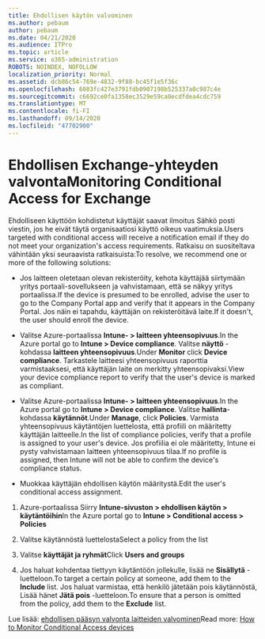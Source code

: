 ```yaml
---
title: Ehdollisen käytön valvominen
ms.author: pebaum
author: pebaum
ms.date: 04/21/2020
ms.audience: ITPro
ms.topic: article
ms.service: o365-administration
ROBOTS: NOINDEX, NOFOLLOW
localization_priority: Normal
ms.assetid: dcb86c54-769e-4832-9f88-bc45f1e5f36c
ms.openlocfilehash: 6083fc427e3791fdb0907198b525337a0c987c4e
ms.sourcegitcommit: c6692ce0fa1358ec3529e59ca0ecdfdea4cdc759
ms.translationtype: MT
ms.contentlocale: fi-FI
ms.lasthandoff: 09/14/2020
ms.locfileid: "47702900"
---
```

# <a name="monitoring-conditional-access-for-exchange"></a><span data-ttu-id="e8447-102">Ehdollisen Exchange-yhteyden valvonta</span><span class="sxs-lookup"><span data-stu-id="e8447-102">Monitoring Conditional Access for Exchange</span></span>

<span data-ttu-id="e8447-103">Ehdolliseen käyttöön kohdistetut käyttäjät saavat ilmoitus Sähkö posti viestin, jos he eivät täytä organisaatiosi käyttö oikeus vaatimuksia.</span><span class="sxs-lookup"><span data-stu-id="e8447-103">Users targeted with conditional access will receive a notification email if they do not meet your organization's access requirements.</span></span> <span data-ttu-id="e8447-104">Ratkaisu on suositeltava vähintään yksi seuraavista ratkaisuista:</span><span class="sxs-lookup"><span data-stu-id="e8447-104">To resolve, we recommend one or more of the following solutions:</span></span>
  
- <span data-ttu-id="e8447-105">Jos laitteen oletetaan olevan rekisteröity, kehota käyttäjää siirtymään yritys portaali-sovellukseen ja vahvistamaan, että se näkyy yritys portaalissa.</span><span class="sxs-lookup"><span data-stu-id="e8447-105">If the device is presumed to be enrolled, advise the user to go to the Company Portal app and verify that it appears in the Company Portal.</span></span> <span data-ttu-id="e8447-106">Jos näin ei tapahdu, käyttäjän on rekisteröitävä laite.</span><span class="sxs-lookup"><span data-stu-id="e8447-106">If it doesn't, the user should enroll the device.</span></span>
    
- <span data-ttu-id="e8447-107">Valitse Azure-portaalissa **Intune- \> laitteen yhteensopivuus**.</span><span class="sxs-lookup"><span data-stu-id="e8447-107">In the Azure portal go to **Intune \> Device compliance**.</span></span> <span data-ttu-id="e8447-108">Valitse **näyttö** -kohdassa **laitteen yhteensopivuus**.</span><span class="sxs-lookup"><span data-stu-id="e8447-108">Under **Monitor** click **Device compliance**.</span></span> <span data-ttu-id="e8447-109">Tarkastele laitteesi yhteensopivuus raporttia varmistaaksesi, että käyttäjän laite on merkitty yhteensopivaksi.</span><span class="sxs-lookup"><span data-stu-id="e8447-109">View your device compliance report to verify that the user's device is marked as compliant.</span></span> 
    
- <span data-ttu-id="e8447-110">Valitse Azure-portaalissa **Intune- \> laitteen yhteensopivuus**.</span><span class="sxs-lookup"><span data-stu-id="e8447-110">In the Azure portal go to **Intune \> Device compliance**.</span></span> <span data-ttu-id="e8447-111">Valitse **hallinta**-kohdassa **käytännöt**.</span><span class="sxs-lookup"><span data-stu-id="e8447-111">Under **Manage**, click **Policies**.</span></span> <span data-ttu-id="e8447-112">Varmista yhteensopivuus käytäntöjen luettelosta, että profiili on määritetty käyttäjän laitteelle.</span><span class="sxs-lookup"><span data-stu-id="e8447-112">In the list of compliance policies, verify that a profile is assigned to your user's device.</span></span> <span data-ttu-id="e8447-113">Jos profiilia ei ole määritetty, Intune ei pysty vahvistamaan laitteen yhteensopivuus tilaa.</span><span class="sxs-lookup"><span data-stu-id="e8447-113">If no profile is assigned, then Intune will not be able to confirm the device's compliance status.</span></span> 
    
- <span data-ttu-id="e8447-114">Muokkaa käyttäjän ehdollisen käytön määritystä.</span><span class="sxs-lookup"><span data-stu-id="e8447-114">Edit the user's conditional access assignment.</span></span>
    
1. <span data-ttu-id="e8447-115">Azure-portaalissa Siirry **Intune-sivuston \> ehdollisen käytön \> käytäntöihin**</span><span class="sxs-lookup"><span data-stu-id="e8447-115">In the Azure portal go to **Intune \> Conditional access \> Policies**</span></span>
    
2. <span data-ttu-id="e8447-116">Valitse käytännöstä luettelosta</span><span class="sxs-lookup"><span data-stu-id="e8447-116">Select a policy from the list</span></span>
    
3. <span data-ttu-id="e8447-117">Valitse **käyttäjät ja ryhmät**</span><span class="sxs-lookup"><span data-stu-id="e8447-117">Click **Users and groups**</span></span>
    
4. <span data-ttu-id="e8447-118">Jos haluat kohdentaa tiettyyn käytäntöön jollekulle, lisää ne **Sisällytä** -luetteloon.</span><span class="sxs-lookup"><span data-stu-id="e8447-118">To target a certain policy at someone, add them to the **Include** list.</span></span> <span data-ttu-id="e8447-119">Jos haluat varmistaa, että henkilö jätetään pois käytännöstä, Lisää hänet **Jätä pois** -luetteloon.</span><span class="sxs-lookup"><span data-stu-id="e8447-119">To ensure that a person is omitted from the policy, add them to the **Exclude** list.</span></span> 
    
<span data-ttu-id="e8447-120">Lue lisää: [ehdollisen pääsyn valvonta laitteiden valvominen](https://docs.microsoft.com/intune/conditional-access-exchange-monitor)</span><span class="sxs-lookup"><span data-stu-id="e8447-120">Read more: [How to Monitor Conditional Access devices](https://docs.microsoft.com/intune/conditional-access-exchange-monitor)</span></span>
  

